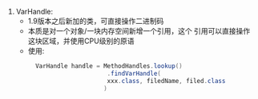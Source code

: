 1. VarHandle:
    - 1.9版本之后新加的类，可直接操作二进制码
    - 本质是对一个对象/一块内存空间新增一个引用，这个
    引用可以直接操作这块区域，并使用CPU级别的原语
    - 使用:
        ````java
          VarHandle handle = MethodHandles.lookup()
                              .findVarHandle(
                              xxx.class, filedName, filed.class
                             )
        ````